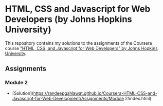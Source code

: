 # HTML, CSS and Javascript for Web Developers (by Johns Hopkins University)

This repository contains my solutions to the assignments of the Coursera course
["HTML, CSS, and Javascript for Web Developers" by Johns Hopkins University](https://www.coursera.org/learn/html-css-javascript-for-web-developers).

## Assignments

### Module 2
* [Solution](https://randeepgahlawat.github.io/Coursera-HTML-CSS-and-Javascript-for-Web-Development/Assignments/Module 2/index.html)
